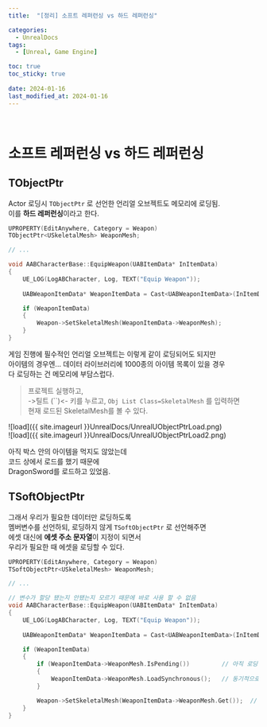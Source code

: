 ```yaml
---
title:  "[정리] 소프트 레퍼런싱 vs 하드 레퍼런싱"

categories:
  - UnrealDocs
tags:
  - [Unreal, Game Engine]

toc: true
toc_sticky: true
 
date: 2024-01-16
last_modified_at: 2024-01-16
---
```


<br>

# 소프트 레퍼런싱 vs 하드 레퍼런싱

## TObjectPtr

Actor 로딩시 `TObjectPtr` 로 선언한 언리얼 오브젝트도 메모리에 로딩됨.  
이를 <b>하드 레퍼런싱</b>이라고 한다.  

```cpp
UPROPERTY(EditAnywhere, Category = Weapon)
TObjectPtr<USkeletalMesh> WeaponMesh;

// ... 

void AABCharacterBase::EquipWeapon(UABItemData* InItemData)
{
    UE_LOG(LogABCharacter, Log, TEXT("Equip Weapon"));
    
    UABWeaponItemData* WeaponItemData = Cast<UABWeaponItemData>(InItemData);

    if (WeaponItemData)
    {
        Weapon->SetSkeletalMesh(WeaponItemData->WeaponMesh);
    }
}
```

게임 진행에 필수적인 언리얼 오브젝트는 이렇게 같이 로딩되어도 되지만  
아이템의 경우엔... 데이터 라이브러리에 1000종의 아이템 목록이 있을 경우  
다 로딩하는 건 메모리에 부담스럽다.  

> 프로젝트 실행하고,  
> ->틸트 (``)<- 키를 누르고,
> `Obj List Class=SkeletalMesh` 를 입력하면  
> 현재 로드된 SkeletalMesh를 볼 수 있다.  

![load]({{ site.imageurl }}UnrealDocs/UnrealUObjectPtrLoad.png)  
![load]({{ site.imageurl }}UnrealDocs/UnrealUObjectPtrLoad2.png)  

아직 박스 안의 아이템을 먹지도 않았는데  
코드 상에서 로드를 했기 때문에  
DragonSword를 로드하고 있었음.  


## TSoftObjectPtr


그래서 우리가 필요한 데이터만 로딩하도록  
멤버변수를 선언하되, 로딩하지 않게  `TSoftObjectPtr` 로 선언해주면  
에셋 대신에 <b>에셋 주소 문자열</b>이 지정이 되면서  
우리가 필요한 때 에셋을 로딩할 수 있다.  



```cpp
UPROPERTY(EditAnywhere, Category = Weapon)
TSoftObjectPtr<USkeletalMesh> WeaponMesh;

// ...

// 변수가 할당 됐는지 안됐는지 모르기 때문에 바로 사용 할 수 없음
void AABCharacterBase::EquipWeapon(UABItemData* InItemData)
{
    UE_LOG(LogABCharacter, Log, TEXT("Equip Weapon"));
    
    UABWeaponItemData* WeaponItemData = Cast<UABWeaponItemData>(InItemData);

    if (WeaponItemData)
    {
        if (WeaponItemData->WeaponMesh.IsPending())         // 아직 로딩이 안되어 있다면
        {
            WeaponItemData->WeaponMesh.LoadSynchronous();   // 동기적으로 로딩하도록 함
        }

        Weapon->SetSkeletalMesh(WeaponItemData->WeaponMesh.Get());  // TSoftObjectPtr 로 로드한 건 .Get() 으로 가져올 수 있음
    }
}
```